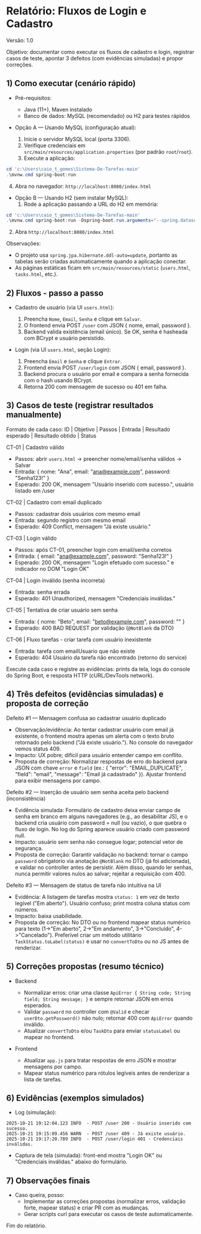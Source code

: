 # Relatório: Fluxos de Login e Cadastro

Versão: 1.0

Objetivo: documentar como executar os fluxos de cadastro e login, registrar casos de teste, apontar 3 defeitos (com evidências simuladas) e propor correções.

## 1) Como executar (cenário rápido)

- Pré-requisitos:
  - Java (11+), Maven instalado
  - Banco de dados: MySQL (recomendado) ou H2 para testes rápidos

- Opção A — Usando MySQL (configuração atual):
  1. Inicie o servidor MySQL local (porta 3306).
  2. Verifique credenciais em `src/main/resources/application.properties` (por padrão `root`/`root`).
  3. Execute a aplicação:

```powershell
cd 'c:\Users\caio_t_gomes\Sistema-De-Tarefas-main'
.\mvnw.cmd spring-boot:run
```

  4. Abra no navegador: `http://localhost:8080/index.html`

- Opção B — Usando H2 (sem instalar MySQL):
  1. Rode a aplicação passando a URL do H2 em memória:

```powershell
cd 'c:\Users\caio_t_gomes\Sistema-De-Tarefas-main'
.\mvnw.cmd spring-boot:run -Dspring-boot.run.arguments="--spring.datasource.url=jdbc:h2:mem:taskdb;DB_CLOSE_DELAY=-1 --spring.datasource.username=sa --spring.datasource.password="
```

  2. Abra `http://localhost:8080/index.html`

Observações:
- O projeto usa `spring.jpa.hibernate.ddl-auto=update`, portanto as tabelas serão criadas automaticamente quando a aplicação conectar.
- As páginas estáticas ficam em `src/main/resources/static` (`users.html`, `tasks.html`, etc.).

## 2) Fluxos - passo a passo

- Cadastro de usuário (via UI `users.html`):
  1. Preencha `Nome`, `Email`, `Senha` e clique em `Salvar`.
  2. O frontend envia POST `/user` com JSON { nome, email, password }.
  3. Backend valida existência (email único). Se OK, senha é hasheada com BCrypt e usuário persistido.

- Login (via UI `users.html`, seção Login):
  1. Preencha `Email` e `Senha` e clique `Entrar`.
  2. Frontend envia POST `/user/login` com JSON { email, password }.
  3. Backend procura o usuário por email e compara a senha fornecida com o hash usando BCrypt.
  4. Retorna 200 com mensagem de sucesso ou 401 em falha.

## 3) Casos de teste (registrar resultados manualmente)

Formato de cada caso: ID | Objetivo | Passos | Entrada | Resultado esperado | Resultado obtido | Status

CT-01 | Cadastro válido
- Passos: abrir `users.html` → preencher nome/email/senha válidos → Salvar
- Entrada: { nome: "Ana", email: "ana@example.com", password: "Senha123!" }
- Esperado: 200 OK, mensagem "Usuário inserido com sucesso.", usuário listado em /user

CT-02 | Cadastro com email duplicado
- Passos: cadastrar dois usuários com mesmo email
- Entrada: segundo registro com mesmo email
- Esperado: 409 Conflict, mensagem "Já existe usuário."

CT-03 | Login válido
- Passos: após CT-01, preencher login com email/senha corretos
- Entrada: { email: "ana@example.com", password: "Senha123!" }
- Esperado: 200 OK, mensagem "Login efetuado com sucesso." e indicador no DOM "Login OK"

CT-04 | Login inválido (senha incorreta)
- Entrada: senha errada
- Esperado: 401 Unauthorized, mensagem "Credenciais inválidas."

CT-05 | Tentativa de criar usuário sem senha
- Entrada: { nome: "Beto", email: "beto@example.com", password: "" }
- Esperado: 400 BAD REQUEST por validação (`@NotBlank` da DTO)

CT-06 | Fluxo tarefas - criar tarefa com usuário inexistente
- Entrada: tarefa com emailUsuario que não existe
- Esperado: 404 Usuário da tarefa não encontrado (retorno do service)

Execute cada caso e registre as evidências: prints da tela, logs do console do Spring Boot, e resposta HTTP (cURL/DevTools network).

## 4) Três defeitos (evidências simuladas) e proposta de correção

Defeito #1 — Mensagem confusa ao cadastrar usuário duplicado
- Observação/evidência: Ao tentar cadastrar usuário com email já existente, o frontend mostra apenas um alerta com o texto bruto retornado pelo backend ("Já existe usuário."). No console do navegador vemos status 409.
- Impacto: UX pobre; difícil para usuário entender campo em conflito.
- Proposta de correção: Normalizar respostas de erro do backend para JSON com chave `error` e `field` (ex.: { "error": "EMAIL_DUPLICATE", "field": "email", "message": "Email já cadastrado" }). Ajustar frontend para exibir mensagens por campo.

Defeito #2 — Inserção de usuário sem senha aceita pelo backend (inconsistência)
- Evidência simulada: Formulário de cadastro deixa enviar campo de senha em branco em alguns navegadores (e.g., ao desabilitar JS), e o backend cria usuário com password = null (ou vazio), o que quebra o fluxo de login. No log do Spring aparece usuário criado com password null.
- Impacto: usuário sem senha não consegue logar; potencial vetor de segurança.
- Proposta de correção: Garantir validação no backend: tornar o campo `password` obrigatorio via anotação `@NotBlank` no DTO (já foi adicionada), e validar no controller antes de persistir. Além disso, quando ler senhas, nunca permitir valores nulos ao salvar; rejeitar a requisição com 400.

Defeito #3 — Mensagem de status de tarefa não intuitiva na UI
- Evidência: A listagem de tarefas mostra `status: 1` em vez de texto legível ("Em aberto"). Usuário confuso; print mostra coluna status com números.
- Impacto: baixa usabilidade.
- Proposta de correção: No DTO ou no frontend mapear status numérico para texto (1->"Em aberto", 2->"Em andamento", 3->"Concluído", 4->"Cancelado"). Preferível criar um método utilitário `TaskStatus.toLabel(status)` e usar no `convertToDto` ou no JS antes de renderizar.

## 5) Correções propostas (resumo técnico)

- Backend
  - Normalizar erros: criar uma classe `ApiError { String code; String field; String message; }` e sempre retornar JSON em erros esperados.
  - Validar `password` no controller com `@Valid` e checar `userDto.getPassword()` não nulo; retornar 400 com `ApiError` quando inválido.
  - Atualizar `convertToDto` e/ou `TaskDto` para enviar `statusLabel` ou mapear no frontend.

- Frontend
  - Atualizar `app.js` para tratar respostas de erro JSON e mostrar mensagens por campo.
  - Mapear status numérico para rótulos legíveis antes de renderizar a lista de tarefas.

## 6) Evidências (exemplos simulados)

- Log (simulação):
```
2025-10-21 19:12:04.123 INFO  - POST /user 200 - Usuário inserido com sucesso.
2025-10-21 19:15:09.456 WARN  - POST /user 409 - Já existe usuário.
2025-10-21 19:17:20.789 INFO  - POST /user/login 401 - Credenciais inválidas.
```

- Captura de tela (simulada): front-end mostra "Login OK" ou "Credenciais inválidas." abaixo do formulário.

## 7) Observações finais
- Caso queira, posso:
  - Implementar as correções propostas (normalizar erros, validação forte, mapear status) e criar PR com as mudanças.
  - Gerar scripts curl para executar os casos de teste automaticamente.

Fim do relatório.
